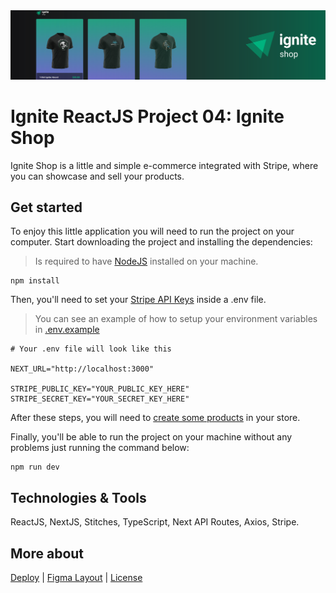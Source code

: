 <img src=".github/ignite-shop-banner.svg">

# Ignite ReactJS Project 04: Ignite Shop
Ignite Shop is a little and simple e-commerce integrated with Stripe, where you can showcase and sell your products.

## Get started
To enjoy this little application you will need to run the project on your computer. Start downloading the project and installing the dependencies:

> Is required to have [NodeJS](https://nodejs.org/en) installed on your machine.

```
npm install
```

Then, you'll need to set your [Stripe API Keys](https://docs.stripe.com/keys) inside a .env file.

> You can see an example of how to setup your environment variables in [.env.example](https://github.com/feponiel/ignite-courses-vault/tree/main/ignite-reactjs/projects/project-04/.env.example)

```
# Your .env file will look like this

NEXT_URL="http://localhost:3000"

STRIPE_PUBLIC_KEY="YOUR_PUBLIC_KEY_HERE"
STRIPE_SECRET_KEY="YOUR_SECRET_KEY_HERE"
```

After these steps, you will need to [create some products](https://support.stripe.com/questions/how-to-create-products-and-prices) in your store.

Finally, you'll be able to run the project on your machine without any problems just running the command below:

```
npm run dev
```

## Technologies & Tools
ReactJS, NextJS, Stitches, TypeScript, Next API Routes, Axios, Stripe.

## More about
<a href="https://ignite-reactjs-project-04-ignite-shop.vercel.app">Deploy</a> | <a href="https://www.figma.com/file/HotKgAtvZ0xhGlvOQFhDCh/Ignite-Shop-•-Projeto-React-(Copy)">Figma Layout</a> | <a href="https://github.com/feponiel/ignite-courses-vault/blob/main/ignite-reactjs/projects/project-04/LICENSE">License</a>